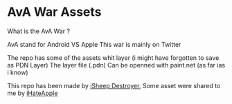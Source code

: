 # AvA War Assets

What is the AvA War ?

AvA stand for Android VS Apple
This war is mainly on Twitter

The repo has some of the assets whit layer (i might have forgotten to save as PDN Layer) The layer file (.pdn) Can be openned with paint.net (as far ias i know)

This repo has been made by [iSheep Destroyer](https://twitter.com/LEO21224), Some asset were shared to me by [iHateApple](https://twitter.com/iHateApplee)
